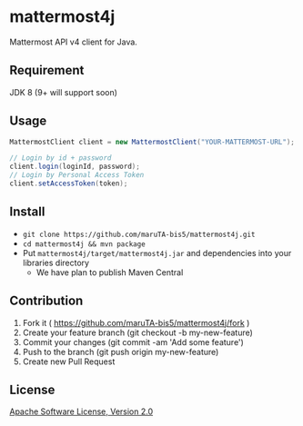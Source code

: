 mattermost4j
============

Mattermost API v4 client for Java.

## Requirement
JDK 8 (9+ will support soon)

## Usage
```java
MattermostClient client = new MattermostClient("YOUR-MATTERMOST-URL");

// Login by id + password
client.login(loginId, password);
// Login by Personal Access Token
client.setAccessToken(token);

```

## Install
- `git clone https://github.com/maruTA-bis5/mattermost4j.git`
- `cd mattermost4j && mvn package`
- Put `mattermost4j/target/mattermost4j.jar` and dependencies into your libraries directory 
    - We have plan to publish Maven Central

## Contribution
1. Fork it ( https://github.com/maruTA-bis5/mattermost4j/fork )
2. Create your feature branch (git checkout -b my-new-feature)
3. Commit your changes (git commit -am 'Add some feature')
4. Push to the branch (git push origin my-new-feature)
5. Create new Pull Request

## License
[Apache Software License, Version 2.0](LICENSE.txt)

